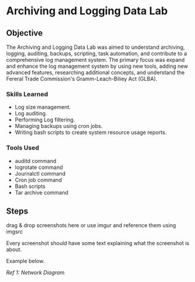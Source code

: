 # Archiving and Logging Data Lab

## Objective

The Archiving and Logging Data Lab was aimed to understand archiving, logging, auditing, backups, scripting, task automation, and contribute to a comprehensive log management system. The primary focus was expand and enhance the log management system by using new tools, adding new advanced features, researching additional concepts, and understand the Fereral Trade Commission's Gramm-Leach-Biliey Act (GLBA).

### Skills Learned

- Log size management.
- Log auditing.
- Performing Log filtering.
- Managing backups using cron jobs.
- Writing bash scripts to create system resource usage reports.

### Tools Used

- auditd command
- logrotate command
- Journalctl command
- Cron job command
- Bash scripts
- Tar archive command


## Steps
drag & drop screenshots here or use imgur and reference them using imgsrc

Every screenshot should have some text explaining what the screenshot is about.

Example below.

*Ref 1: Network Diagram*
